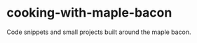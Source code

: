 cooking-with-maple-bacon
========================

Code snippets and small projects built around the maple bacon. 